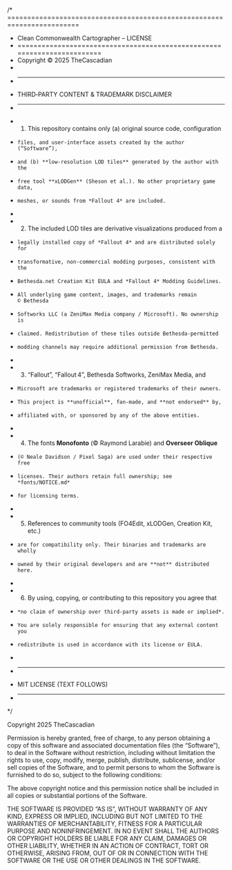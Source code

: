 /* ========================================================================
 * Clean Commonwealth Cartographer – LICENSE
 * ========================================================================
 * Copyright © 2025 TheCascadian
 *
 * ------------------------------------------------------------------------
 * THIRD‑PARTY CONTENT & TRADEMARK DISCLAIMER
 * ------------------------------------------------------------------------
 * 1.  This repository contains only (a) original source code, configuration
 *     files, and user‑interface assets created by the author (“Software”),
 *     and (b) **low‑resolution LOD tiles** generated by the author with the
 *     free tool **xLODGen** (Sheson et al.). No other proprietary game data,
 *     meshes, or sounds from *Fallout 4* are included.
 *
 * 2.  The included LOD tiles are derivative visualizations produced from a
 *     legally installed copy of *Fallout 4* and are distributed solely for
 *     transformative, non‑commercial modding purposes, consistent with the
 *     Bethesda.net Creation Kit EULA and *Fallout 4* Modding Guidelines.
 *     All underlying game content, images, and trademarks remain © Bethesda
 *     Softworks LLC (a ZeniMax Media company / Microsoft). No ownership is
 *     claimed. Redistribution of these tiles outside Bethesda‑permitted
 *     modding channels may require additional permission from Bethesda.
 *
 * 3.  “Fallout”, “Fallout 4”, Bethesda Softworks, ZeniMax Media, and
 *     Microsoft are trademarks or registered trademarks of their owners.
 *     This project is **unofficial**, fan‑made, and **not endorsed** by,
 *     affiliated with, or sponsored by any of the above entities.
 *
 * 4.  The fonts **Monofonto** (© Raymond Larabie) and **Overseer Oblique**
 *     (© Neale Davidson / Pixel Saga) are used under their respective free
 *     licenses. Their authors retain full ownership; see *fonts/NOTICE.md*
 *     for licensing terms.
 *
 * 5.  References to community tools (FO4Edit, xLODGen, Creation Kit, etc.)
 *     are for compatibility only. Their binaries and trademarks are wholly
 *     owned by their original developers and are **not** distributed here.
 *
 * 6.  By using, copying, or contributing to this repository you agree that
 *     *no claim of ownership over third‑party assets is made or implied*.
 *     You are solely responsible for ensuring that any external content you
 *     redistribute is used in accordance with its license or EULA.
 *
 * ------------------------------------------------------------------------
 * MIT LICENSE (TEXT FOLLOWS)
 * ------------------------------------------------------------------------
 */

Copyright 2025 TheCascadian

Permission is hereby granted, free of charge, to any person obtaining a copy
of this software and associated documentation files (the “Software”), to deal
in the Software without restriction, including without limitation the rights
to use, copy, modify, merge, publish, distribute, sublicense, and/or sell
copies of the Software, and to permit persons to whom the Software is
furnished to do so, subject to the following conditions:

The above copyright notice and this permission notice shall be included in
all copies or substantial portions of the Software.

THE SOFTWARE IS PROVIDED “AS IS”, WITHOUT WARRANTY OF ANY KIND, EXPRESS OR
IMPLIED, INCLUDING BUT NOT LIMITED TO THE WARRANTIES OF MERCHANTABILITY,
FITNESS FOR A PARTICULAR PURPOSE AND NONINFRINGEMENT. IN NO EVENT SHALL THE
AUTHORS OR COPYRIGHT HOLDERS BE LIABLE FOR ANY CLAIM, DAMAGES OR OTHER
LIABILITY, WHETHER IN AN ACTION OF CONTRACT, TORT OR OTHERWISE, ARISING FROM,
OUT OF OR IN CONNECTION WITH THE SOFTWARE OR THE USE OR OTHER DEALINGS IN
THE SOFTWARE.
